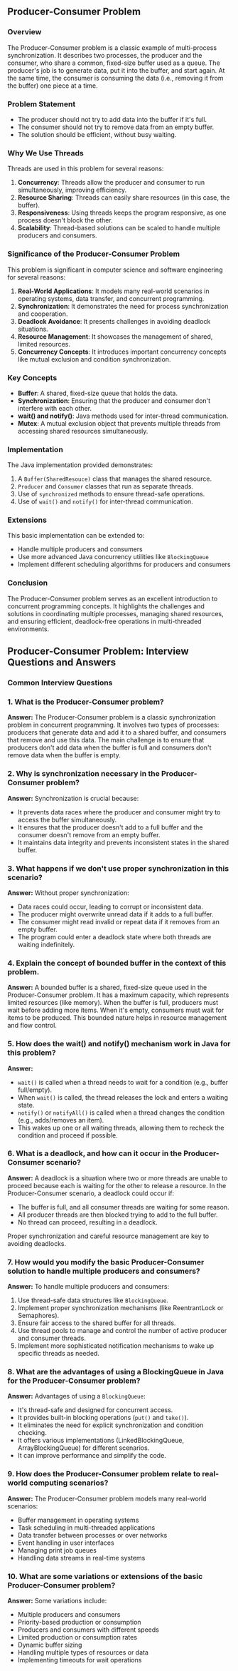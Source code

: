 
## Producer-Consumer Problem

### Overview

The Producer-Consumer problem is a classic example of multi-process synchronization. It describes two processes, the producer and the consumer, who share a common, fixed-size buffer used as a queue. The producer's job is to generate data, put it into the buffer, and start again. At the same time, the consumer is consuming the data (i.e., removing it from the buffer) one piece at a time.

### Problem Statement

- The producer should not try to add data into the buffer if it's full.
- The consumer should not try to remove data from an empty buffer.
- The solution should be efficient, without busy waiting.

### Why We Use Threads

Threads are used in this problem for several reasons:

1. **Concurrency**: Threads allow the producer and consumer to run simultaneously, improving efficiency.
2. **Resource Sharing**: Threads can easily share resources (in this case, the buffer).
3. **Responsiveness**: Using threads keeps the program responsive, as one process doesn't block the other.
4. **Scalability**: Thread-based solutions can be scaled to handle multiple producers and consumers.

### Significance of the Producer-Consumer Problem

This problem is significant in computer science and software engineering for several reasons:

1. **Real-World Applications**: It models many real-world scenarios in operating systems, data transfer, and concurrent programming.
2. **Synchronization**: It demonstrates the need for process synchronization and cooperation.
3. **Deadlock Avoidance**: It presents challenges in avoiding deadlock situations.
4. **Resource Management**: It showcases the management of shared, limited resources.
5. **Concurrency Concepts**: It introduces important concurrency concepts like mutual exclusion and condition synchronization.

### Key Concepts

- **Buffer**: A shared, fixed-size queue that holds the data.
- **Synchronization**: Ensuring that the producer and consumer don't interfere with each other.
- **wait() and notify()**: Java methods used for inter-thread communication.
- **Mutex**: A mutual exclusion object that prevents multiple threads from accessing shared resources simultaneously.

### Implementation

The Java implementation provided demonstrates:

1. A `Buffer(SharedResouce)` class that manages the shared resource.
2. `Producer` and `Consumer` classes that run as separate threads.
3. Use of `synchronized` methods to ensure thread-safe operations.
4. Use of `wait()` and `notify()` for inter-thread communication.


### Extensions

This basic implementation can be extended to:
- Handle multiple producers and consumers
- Use more advanced Java concurrency utilities like `BlockingQueue`
- Implement different scheduling algorithms for producers and consumers

### Conclusion

The Producer-Consumer problem serves as an excellent introduction to concurrent programming concepts. It highlights the challenges and solutions in coordinating multiple processes, managing shared resources, and ensuring efficient, deadlock-free operations in multi-threaded environments.


## Producer-Consumer Problem: Interview Questions and Answers

### Common Interview Questions

### 1. What is the Producer-Consumer problem?

**Answer:** The Producer-Consumer problem is a classic synchronization problem in concurrent programming. It involves two types of processes: producers that generate data and add it to a shared buffer, and consumers that remove and use this data. The main challenge is to ensure that producers don't add data when the buffer is full and consumers don't remove data when the buffer is empty.

### 2. Why is synchronization necessary in the Producer-Consumer problem?

**Answer:** Synchronization is crucial because:
- It prevents data races where the producer and consumer might try to access the buffer simultaneously.
- It ensures that the producer doesn't add to a full buffer and the consumer doesn't remove from an empty buffer.
- It maintains data integrity and prevents inconsistent states in the shared buffer.

### 3. What happens if we don't use proper synchronization in this scenario?

**Answer:** Without proper synchronization:
- Data races could occur, leading to corrupt or inconsistent data.
- The producer might overwrite unread data if it adds to a full buffer.
- The consumer might read invalid or repeat data if it removes from an empty buffer.
- The program could enter a deadlock state where both threads are waiting indefinitely.

### 4. Explain the concept of bounded buffer in the context of this problem.

**Answer:** A bounded buffer is a shared, fixed-size queue used in the Producer-Consumer problem. It has a maximum capacity, which represents limited resources (like memory). When the buffer is full, producers must wait before adding more items. When it's empty, consumers must wait for items to be produced. This bounded nature helps in resource management and flow control.

### 5. How does the wait() and notify() mechanism work in Java for this problem?

**Answer:** 
- `wait()` is called when a thread needs to wait for a condition (e.g., buffer full/empty).
- When `wait()` is called, the thread releases the lock and enters a waiting state.
- `notify()` or `notifyAll()` is called when a thread changes the condition (e.g., adds/removes an item).
- This wakes up one or all waiting threads, allowing them to recheck the condition and proceed if possible.

### 6. What is a deadlock, and how can it occur in the Producer-Consumer scenario?

**Answer:** A deadlock is a situation where two or more threads are unable to proceed because each is waiting for the other to release a resource. In the Producer-Consumer scenario, a deadlock could occur if:
- The buffer is full, and all consumer threads are waiting for some reason.
- All producer threads are then blocked trying to add to the full buffer.
- No thread can proceed, resulting in a deadlock.

Proper synchronization and careful resource management are key to avoiding deadlocks.

### 7. How would you modify the basic Producer-Consumer solution to handle multiple producers and consumers?

**Answer:** To handle multiple producers and consumers:
1. Use thread-safe data structures like `BlockingQueue`.
2. Implement proper synchronization mechanisms (like ReentrantLock or Semaphores).
3. Ensure fair access to the shared buffer for all threads.
4. Use thread pools to manage and control the number of active producer and consumer threads.
5. Implement more sophisticated notification mechanisms to wake up specific threads as needed.

### 8. What are the advantages of using a BlockingQueue in Java for the Producer-Consumer problem?

**Answer:** Advantages of using a `BlockingQueue`:
- It's thread-safe and designed for concurrent access.
- It provides built-in blocking operations (`put()` and `take()`).
- It eliminates the need for explicit synchronization and condition checking.
- It offers various implementations (LinkedBlockingQueue, ArrayBlockingQueue) for different scenarios.
- It can improve performance and simplify the code.

### 9. How does the Producer-Consumer problem relate to real-world computing scenarios?

**Answer:** The Producer-Consumer problem models many real-world scenarios:
- Buffer management in operating systems
- Task scheduling in multi-threaded applications
- Data transfer between processes or over networks
- Event handling in user interfaces
- Managing print job queues
- Handling data streams in real-time systems

### 10. What are some variations or extensions of the basic Producer-Consumer problem?

**Answer:** Some variations include:
- Multiple producers and consumers
- Priority-based production or consumption
- Producers and consumers with different speeds
- Limited production or consumption rates
- Dynamic buffer sizing
- Handling multiple types of resources or data
- Implementing timeouts for wait operations
